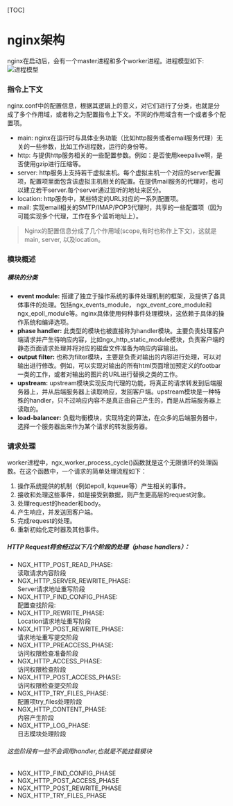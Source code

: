 [TOC]

nginx架构
===
nginx在启动后，会有一个master进程和多个worker进程。进程模型如下:
![进程模型](../../img/nginx/process_model.png)


### 指令上下文
nginx.conf中的配置信息，根据其逻辑上的意义，对它们进行了分类，也就是分成了多个作用域，或者称之为配置指令上下文。不同的作用域含有一个或者多个配置项。
*  main: nginx在运行时与具体业务功能（比如http服务或者email服务代理）无关的一些参数，比如工作进程数，运行的身份等。
*  http:	与提供http服务相关的一些配置参数。例如：是否使用keepalive啊，是否使用gzip进行压缩等。
*  server:	http服务上支持若干虚拟主机。每个虚拟主机一个对应的server配置项，配置项里面包含该虚拟主机相关的配置。在提供mail服务的代理时，也可以建立若干server.每个server通过监听的地址来区分。
*  location:	http服务中，某些特定的URL对应的一系列配置项。
*  mail:	实现email相关的SMTP/IMAP/POP3代理时，共享的一些配置项（因为可能实现多个代理，工作在多个监听地址上）。
> Nginx的配置信息分成了几个作用域(scope,有时也称作上下文)，这就是main, server, 以及location。
### 模块概述
##### 模块的分类
* **event module:**	  搭建了独立于操作系统的事件处理机制的框架，及提供了各具体事件的处理。包括ngx_events_module， ngx_event_core_module和ngx_epoll_module等。nginx具体使用何种事件处理模块，这依赖于具体的操作系统和编译选项。
* **phase handler:**  	此类型的模块也被直接称为handler模块。主要负责处理客户端请求并产生待响应内容，比如ngx_http_static_module模块，负责客户端的静态页面请求处理并将对应的磁盘文件准备为响应内容输出。
* **output filter:**  	也称为filter模块，主要是负责对输出的内容进行处理，可以对输出进行修改。例如，可以实现对输出的所有html页面增加预定义的footbar一类的工作，或者对输出的图片的URL进行替换之类的工作。
* **upstream:**  	upstream模块实现反向代理的功能，将真正的请求转发到后端服务器上，并从后端服务器上读取响应，发回客户端。upstream模块是一种特殊的handler，只不过响应内容不是真正由自己产生的，而是从后端服务器上读取的。
* **load-balancer:**  	负载均衡模块，实现特定的算法，在众多的后端服务器中，选择一个服务器出来作为某个请求的转发服务器。
### 请求处理
worker进程中，ngx_worker_process_cycle()函数就是这个无限循环的处理函数。在这个函数中，一个请求的简单处理流程如下：

1. 操作系统提供的机制（例如epoll, kqueue等）产生相关的事件。
1. 接收和处理这些事件，如是接受到数据，则产生更高层的request对象。
1. 处理request的header和body。
1. 产生响应，并发送回客户端。
1. 完成request的处理。
1. 重新初始化定时器及其他事件。
##### HTTP Request将会经过以下几个阶段的处理（phase handlers）：
* NGX_HTTP_POST_READ_PHASE:  
 	读取请求内容阶段
* NGX_HTTP_SERVER_REWRITE_PHASE:  
 	Server请求地址重写阶段
* NGX_HTTP_FIND_CONFIG_PHASE:  
 	配置查找阶段: 
* NGX_HTTP_REWRITE_PHASE:  
 	Location请求地址重写阶段
* NGX_HTTP_POST_REWRITE_PHASE:  
 	请求地址重写提交阶段
* NGX_HTTP_PREACCESS_PHASE:  
 	访问权限检查准备阶段
* NGX_HTTP_ACCESS_PHASE:  
 	访问权限检查阶段
* NGX_HTTP_POST_ACCESS_PHASE:  
 	访问权限检查提交阶段
* NGX_HTTP_TRY_FILES_PHASE:  
 	配置项try_files处理阶段
* NGX_HTTP_CONTENT_PHASE:  
 	内容产生阶段
* NGX_HTTP_LOG_PHASE:  
 	日志模块处理阶段

###### 这些阶段有一些不会调用handler,也就是不能挂载模块
* NGX_HTTP_FIND_CONFIG_PHASE
* NGX_HTTP_POST_ACCESS_PHASE
* NGX_HTTP_POST_REWRITE_PHASE
* NGX_HTTP_TRY_FILES_PHASE
